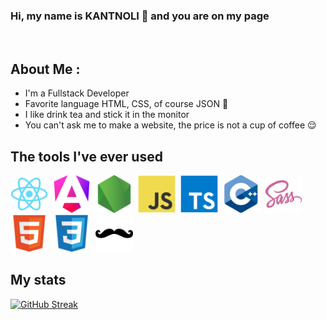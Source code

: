 ### Hi, my name is KANTNOLI 🧐 and you are on my page 

<img height='180px' src="https://media1.tenor.com/m/Ywma7l0YcJMAAAAd/cat-kitten.gif" alt="">

## About Me :
- I'm a Fullstack Developer
- Favorite language HTML, CSS, of course JSON 💋
- I like drink tea and stick it in the monitor
- You can't ask me to make a website, the price is not a cup of coffee 😌

## The tools I've ever used
<img height='60px' src="https://github.com/devicons/devicon/blob/master/icons/react/react-original.svg" alt="">&nbsp;&nbsp;<img height='60px' src="https://github.com/devicons/devicon/blob/master/icons/angular/angular-original.svg" alt="">&nbsp;&nbsp;<img height='60px' src="https://github.com/devicons/devicon/blob/master/icons/nodejs/nodejs-original.svg" alt="">&nbsp;&nbsp;<img height='60px' src="https://github.com/devicons/devicon/blob/master/icons/javascript/javascript-original.svg" alt="">&nbsp;&nbsp;<img height='60px' src="https://github.com/devicons/devicon/blob/master/icons/typescript/typescript-original.svg" alt="">&nbsp;&nbsp;<img height='60px' src="https://github.com/devicons/devicon/blob/master/icons/cplusplus/cplusplus-original.svg" alt="">&nbsp;&nbsp;<img height='60px' src="https://github.com/devicons/devicon/blob/master/icons/sass/sass-original.svg" alt="">&nbsp;&nbsp;<img height='60px' src="https://github.com/devicons/devicon/blob/master/icons/html5/html5-original.svg" alt="">&nbsp;&nbsp;<img height='60px' src="https://github.com/devicons/devicon/blob/master/icons/css3/css3-original.svg" alt="">&nbsp;&nbsp;<img height='60px' src="https://github.com/devicons/devicon/blob/master/icons/handlebars/handlebars-original.svg" alt="">&nbsp;&nbsp;

## My stats
[![GitHub Streak](https://streak-stats.demolab.com/?user=KANTNOLI&theme=cobalt)](https://git.io/streak-stats)
